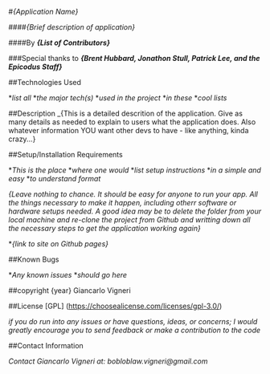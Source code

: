 #_{Application Name}_

####_{Brief description of application}_

####By _**{List of Contributors}**_

###Special thanks to _**{Brent Hubbard, Jonathon Stull, Patrick Lee, and the Epicodus Staff}**_

##Technologies Used

*_list all_
*_the major tech(s)_
*_used in the project_
*_in these_
*_cool lists_


##Description
_{This is a detailed descrition of the application. Give as many details as needed to explain to users what the application does. Also whatever information YOU want other devs to have - like anything, kinda crazy...}

##Setup/Installation Requirements

*_This is the place_
*_where one would_
*_list setup instructions_
*_in a simple and easy_
*_to understand format_

_{Leave nothing to chance. It should be easy for anyone to run your app. All the things necessary to make it happen, including otherr software or hardware setups needed. A good idea may be to delete the folder from your local machine and re-clone the project from Github and writting down all the necessary steps to get the application working again}_

*_{link to site on Github pages}_

##Known Bugs

*_Any known issues_
*_should go here_

##copyright {year} Giancarlo Vigneri

##License [GPL] (https://choosealicense.com/licenses/gpl-3.0/)

_if you do run into any issues or have questions, ideas, or concerns; I would greatly encourage you to send feedback or make a contribution to the code_

##Contact Information

_Contact Giancarlo Vigneri at: bobloblaw.vigneri@gmail.com_
